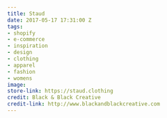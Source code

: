 ```yaml
---
title: Staud
date: 2017-05-17 17:31:00 Z
tags:
- shopify
- e-commerce
- inspiration
- design
- clothing
- apparel
- fashion
- womens
image: 
store-link: https://staud.clothing
credit: Black & Black Creative
credit-link: http://www.blackandblackcreative.com
---
```


